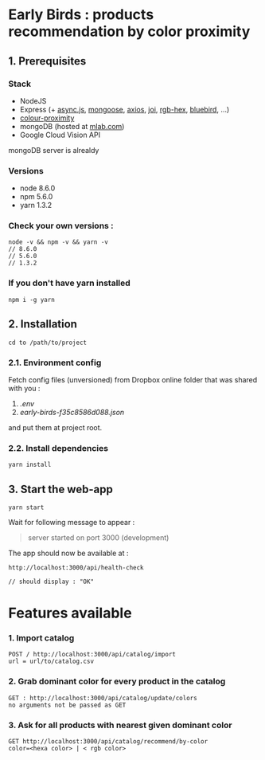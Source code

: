 # Early Birds : products recommendation by color proximity

## 1. Prerequisites

### Stack

 - NodeJS
 - Express (+ [async.js](https://caolan.github.io/async/), [mongoose](http://mongoosejs.com), [axios](https://github.com/axios/axios), [joi](https://www.npmjs.com/package/joi), [rgb-hex](https://github.com/sindresorhus/rgb-hex), [bluebird](https://github.com/petkaantonov/bluebird), ...)
 - [colour-proximity](https://github.com/gausie/colour-proximity)
 - mongoDB (hosted at [mlab.com](https://www.mlab.com))
 - Google Cloud Vision API

mongoDB server is alrealdy 

### Versions
 - node 8.6.0
 - npm 5.6.0
 - yarn 1.3.2



### Check your own versions : 

    node -v && npm -v && yarn -v
    // 8.6.0
    // 5.6.0
    // 1.3.2

### If you don't have yarn installed

    npm i -g yarn

## 2. Installation

    cd to /path/to/project

### 2.1. Environment config
Fetch config files (unversioned) from Dropbox online folder that was shared with you :
 1. *.env*
 2. *early-birds-f35c8586d088.json*

and put them at project root.

### 2.2. Install dependencies
    yarn install


## 3. Start the web-app
    yarn start

Wait for following message to appear : 

> server started on port 3000 (development)

The app should now be available at : 

    http://localhost:3000/api/health-check

    // should display : "OK"

# Features available

### 1. Import catalog
    POST / http://localhost:3000/api/catalog/import
    url = url/to/catalog.csv

### 2. Grab dominant color for every product in the catalog
    GET : http://localhost:3000/api/catalog/update/colors
    no arguments not be passed as GET

### 3. Ask for all products with nearest given dominant color
    GET http://localhost:3000/api/catalog/recommend/by-color
    color=<hexa color> | < rgb color>

